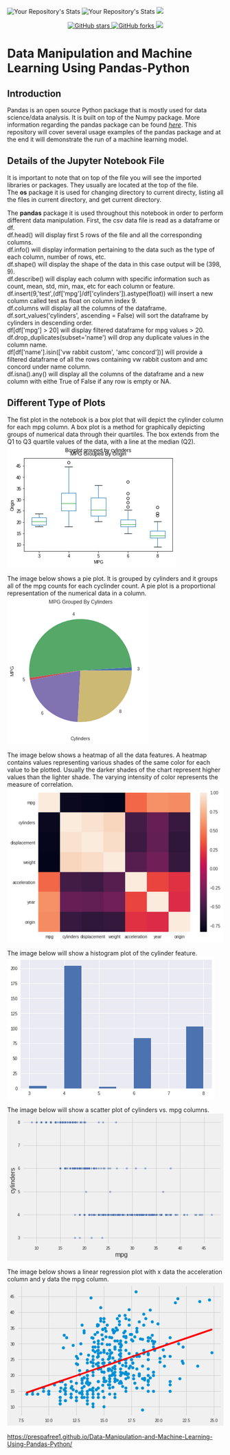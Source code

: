 ![Your Repository's Stats](https://github-readme-stats.vercel.app/api?username=prespafree1&show_icons=true)
![Your Repository's Stats](https://github-readme-stats.vercel.app/api/top-langs/?username=prespafree1&theme=blue-green)
![](https://komarev.com/ghpvc/?username=prespafree1)

<p align="center">
  <a href="https://github.com/prespafree1/Data-Manipulation-and-Machine-Learning-Using-Pandas-Python">
    <img alt="GitHub stars" src="https://img.shields.io/github/stars/prespafree1/Data-Manipulation-and-Machine-Learning-Using-Pandas-Python.svg">
  </a>
  <a href="https://github.com/prespafree1/Data-Manipulation-and-Machine-Learning-Using-Pandas-Python">
    <img alt="GitHub forks" src="https://img.shields.io/github/forks/prespafree1/Data-Manipulation-and-Machine-Learning-Using-Pandas-Python.svg">
  </a>
    <a href="https://github.com/prespafree1/Data-Manipulation-and-Machine-Learning-Using-Pandas-Python/graphs/contributors" alt="Contributors">
        <img src="https://img.shields.io/github/contributors/prespafree1/Data-Manipulation-and-Machine-Learning-Using-Pandas-Python" /></a>
</p>

# Data Manipulation and Machine Learning Using Pandas-Python

## Introduction
Pandas is an open source Python package that is mostly used for data science/data analysis. It is built on top of the Numpy package. More information regarding the pandas package can be found [*here*](https://www.activestate.com/resources/quick-reads/what-is-pandas-in-python-everything-you-need-to-know/). This repository will cover several usage examples of the pandas package and at the end it will demonstrate the run of a machine learning model. 

## Details of the Jupyter Notebook File
It is important to note that on top of the file you will see the imported libraries or packages. They usually are located at the top of the file. <br> 
The **os** package it is used for changing directory to current directy, listing all the files in current directory, and get current directory. 

The **pandas** package it is used throughout this notebook in order to perform different data manipulation. First, the csv data file is read as a dataframe or df. <br>
df.head() will display first 5 rows of the file and all the corresponding columns. <br>
df.info() will display information pertaining to the data such as the type of each column, number of rows, etc. <br>
df.shape() will display the shape of the data in this case output will be (398, 9). <br>
df.describe() will display each column with specific information such as count, mean, std, min, max, etc for each column or feature. <br>
df.insert(9,'test',(df['mpg']/df['cylinders']).astype(float)) will insert a new column called test as float on column index 9. <br>
df.columns will display all the columns of the dataframe. <br>
df.sort_values('cylinders', ascending = False) will sort the dataframe by cylinders in descending order. <br>
df[df['mpg'] > 20] will display filtered dataframe for mpg values > 20. <br>
df.drop_duplicates(subset='name') will drop any duplicate values in the column name. <br>
df[df['name'].isin(['vw rabbit custom', 'amc concord'])] will provide a filtered dataframe of all the rows containing vw rabbit custom and amc concord under name column. <br>
df.isna().any() will display all the columns of the dataframe and a new column with eithe True of False if any row is empty or NA. <br>

## Different Type of Plots
The fist plot in the notebook is a box plot that will depict the cylinder column for each mpg column. A box plot is a method for graphically depicting groups of numerical data through their quartiles. The box extends from the Q1 to Q3 quartile values of the data, with a line at the median (Q2).<br>
![](images/box_plot.png)

The image below shows a pie plot. It is grouped by cylinders and it groups all of the mpg counts for each cyclinder count. A pie plot is a proportional representation of the numerical data in a column. <br>
![](images/pie_plot.png)

The image below shows a heatmap of all the data features. A heatmap contains values representing various shades of the same color for each value to be plotted. Usually the darker shades of the chart represent higher values than the lighter shade. The varying intensity of color represents the measure of correlation. <br>
![](images/heatmap.png)

The image below will show a histogram plot of the cylinder feature. <br>
![](images/hist_plot.png)

The image below will show a scatter plot of cylinders vs. mpg columns. <br>
![](images/scatter_plot.png)

The image below shows a linear regression plot with x data the acceleration column and y data the mpg column. <br>
![](images/line.png)

https://prespafree1.github.io/Data-Manipulation-and-Machine-Learning-Using-Pandas-Python/

